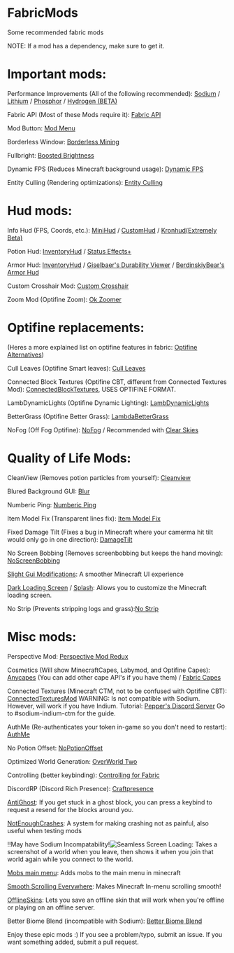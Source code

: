 # FabricMods
Some recommended fabric mods

NOTE: If a mod has a dependency, make sure to get it.

# Important mods:

Performance Improvements (All of the following recommended): [Sodium](https://www.curseforge.com/minecraft/mc-mods/sodium) / [Lithium](https://www.curseforge.com/minecraft/mc-mods/lithium) / [Phosphor](https://www.curseforge.com/minecraft/mc-mods/phosphor) / [Hydrogen (BETA)](https://github.com/jellysquid3/hydrogen-fabric/releases)

Fabric API (Most of these Mods require it): [Fabric API](https://www.curseforge.com/minecraft/mc-mods/fabric-api)

Mod Button: [Mod Menu](https://www.curseforge.com/minecraft/mc-mods/modmenu)

Borderless Window: [Borderless Mining](https://www.curseforge.com/minecraft/mc-mods/borderless-mining)

Fullbright: [Boosted Brightness](https://www.curseforge.com/minecraft/mc-mods/boosted-brightness)

Dynamic FPS (Reduces Minecraft background usage): [Dynamic FPS](https://www.curseforge.com/minecraft/mc-mods/dynamic-fps)

Entity Culling (Rendering optimizations): [Entity Culling](https://www.curseforge.com/minecraft/mc-mods/entityculling)

# Hud mods:

Info Hud (FPS, Coords, etc.): [MiniHud](https://www.curseforge.com/minecraft/mc-mods/minihud) / [CustomHud](https://www.curseforge.com/minecraft/mc-mods/customhud) / [Kronhud(Extremely Beta)](https://www.curseforge.com/minecraft/mc-mods/kronhud)

Potion Hud: [InventoryHud](https://www.curseforge.com/minecraft/mc-mods/inventory-hud-forge) / [Status Effects+](https://www.curseforge.com/minecraft/mc-mods/huddons-status-effects)

Armor Hud: [InventoryHud](https://www.curseforge.com/minecraft/mc-mods/inventory-hud-forge) / [Giselbaer's Durability Viewer](https://www.curseforge.com/minecraft/mc-mods/giselbaers-durability-viewer) / [BerdinskiyBear's Armor Hud](https://www.curseforge.com/minecraft/mc-mods/berdinskiybears-armor-hud)

Custom Crosshair Mod: [Custom Crosshair](https://www.curseforge.com/minecraft/mc-mods/custom-crosshair-mod)

Zoom Mod (Optifine Zoom): [Ok Zoomer](https://www.curseforge.com/minecraft/mc-mods/ok-zoomer)

# Optifine replacements:

(Heres a more explained list on optifine features in fabric: [Optifine Alternatives](https://gist.github.com/LambdAurora/1f6a4a99af374ce500f250c6b42e8754))

Cull Leaves (Optifine Smart leaves): [Cull Leaves](https://www.curseforge.com/minecraft/mc-mods/cull-leaves)

Connected Block Textures (Optifine CBT, different from Connected Textures Mod): [ConnectedBlockTextures](https://www.curseforge.com/minecraft/mc-mods/connected-block-textures), USES OPTIFINE FORMAT.

LambDynamicLights (Optifine Dynamic Lighting): [LambDynamicLights](https://www.curseforge.com/minecraft/mc-mods/lambdynamiclights)

BetterGrass (Optifine Better Grass): [LambdaBetterGrass](https://www.curseforge.com/minecraft/mc-mods/lambdabettergrass)

NoFog (Off Fog Optifine): [NoFog](https://www.curseforge.com/minecraft/mc-mods/nofog) / Recommended with [Clear Skies](https://www.curseforge.com/minecraft/mc-mods/clear-skies)

# Quality of Life Mods:

CleanView (Removes potion particles from yourself): [Cleanview](https://www.curseforge.com/minecraft/mc-mods/cleanview-fabric)

Blured Background GUI: [Blur](https://www.curseforge.com/minecraft/mc-mods/blur-fabric)

Numberic Ping: [Numberic Ping](https://www.curseforge.com/minecraft/mc-mods/numericping)

Item Model Fix (Transparent lines fix): [Item Model Fix](https://www.curseforge.com/minecraft/mc-mods/item-model-fix)

Fixed Damage Tilt (Fixes a bug in Minecraft where your camerma hit tilt would only go in one direction): [DamageTilt](https://www.curseforge.com/minecraft/mc-mods/damage-tilt)

No Screen Bobbing (Removes screenbobbing but keeps the hand moving): [NoScreenBobbing](https://www.curseforge.com/minecraft/mc-mods/no-screen-bobbing)

[Slight Gui Modifications](https://www.curseforge.com/minecraft/mc-mods/slight-gui-modifications): A smoother Minecraft UI experience

[Dark Loading Screen](https://www.curseforge.com/minecraft/mc-mods/dark-loading-screen) / [Splash](https://www.curseforge.com/minecraft/mc-mods/splash): Allows you to customize the Minecraft loading screen.

No Strip (Prevents stripping logs and grass):[No Strip](https://www.curseforge.com/minecraft/mc-mods/no-strip)

# Misc mods:

Perspective Mod: [Perspective Mod Redux](https://www.curseforge.com/minecraft/mc-mods/perspective-mod-redux)

Cosmetics (Will show MinecraftCapes, Labymod, and Optifine Capes): [Anycapes](https://www.curseforge.com/minecraft/mc-mods/anycapes) (You can add other cape API's if you have them) / [Fabric Capes](https://www.curseforge.com/minecraft/mc-mods/capes)

Connected Textures (Minecraft CTM, not to be confused with Optifine CBT): [ConnectedTexturesMod](https://www.curseforge.com/minecraft/mc-mods/ctm-fabric) WARNING: Is not compatible with Sodium. However, will work if you have Indium. Tutorial: [Pepper's Discord Server](https://discord.gg/7rnTYXu) Go to #sodium-indium-ctm for the guide.

AuthMe (Re-authenticates your token in-game so you don't need to restart): [AuthMe](https://www.curseforge.com/minecraft/mc-mods/auth-me)

No Potion Offset: [NoPotionOffset](https://www.curseforge.com/minecraft/mc-mods/no-potion-offset)

Optimized World Generation: [OverWorld Two](https://www.curseforge.com/minecraft/mc-mods/overworld-two)

Controlling (better keybinding): [Controlling for Fabric](https://www.curseforge.com/minecraft/mc-mods/controlling-for-fabric)

DiscordRP (Discord Rich Presence): [Craftpresence](https://www.curseforge.com/minecraft/mc-mods/craftpresence)

[AntiGhost](https://www.curseforge.com/minecraft/mc-mods/antighost): If you get stuck in a ghost block, you can press a keybind to request a resend for the blocks around you.

[NotEnoughCrashes](https://www.curseforge.com/minecraft/mc-mods/not-enough-crashes): A system for making crashing not as painful, also useful when testing mods

!!May have Sodium Incompatability!![Seamless Screen Loading](https://www.curseforge.com/minecraft/mc-mods/seamless-loading-screen): Takes a screenshot of a world when you leave, then shows it when you join that world again while you connect to the world.

[Mobs main menu](https://www.curseforge.com/minecraft/mc-mods/mobs-main-menu): Adds mobs to the main menu in minecraft

[Smooth Scrolling Everywhere](https://www.curseforge.com/minecraft/mc-mods/smooth-scrolling-everywhere-fabric): Makes Minecraft In-menu scrolling smooth!

[OfflineSkins](https://www.curseforge.com/minecraft/mc-mods/offlineskins-fabric): Lets you save an offline skin that will work when you're offline or playing on an offline server.

Better Biome Blend (incompatible with Sodium): [Better Biome Blend](https://www.curseforge.com/minecraft/mc-mods/better-biome-blend)

Enjoy these epic mods :)
If you see a problem/typo, submit an issue.
If you want something added, submit a pull request.
